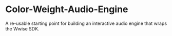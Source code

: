 # Color-Weight-Audio-Engine
A re-usable starting point for building an interactive audio engine that wraps the Wwise SDK.
